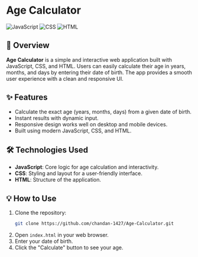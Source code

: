 # Age Calculator

![JavaScript](https://img.shields.io/badge/JavaScript-87.7%25-yellow?logo=javascript)
![CSS](https://img.shields.io/badge/CSS-7.8%25-blue?logo=css3)
![HTML](https://img.shields.io/badge/HTML-4.5%25-orange?logo=html5)

## 🚀 Overview

**Age Calculator** is a simple and interactive web application built with JavaScript, CSS, and HTML. Users can easily calculate their age in years, months, and days by entering their date of birth. The app provides a smooth user experience with a clean and responsive UI.

## ✨ Features

- Calculate the exact age (years, months, days) from a given date of birth.
- Instant results with dynamic input.
- Responsive design works well on desktop and mobile devices.
- Built using modern JavaScript, CSS, and HTML.

## 🛠️ Technologies Used

- **JavaScript**: Core logic for age calculation and interactivity.
- **CSS**: Styling and layout for a user-friendly interface.
- **HTML**: Structure of the application.

## 💡 How to Use

1. Clone the repository:
    ```bash
    git clone https://github.com/chandan-1427/Age-Calculator.git
    ```
2. Open `index.html` in your web browser.
3. Enter your date of birth.
4. Click the "Calculate" button to see your age.
